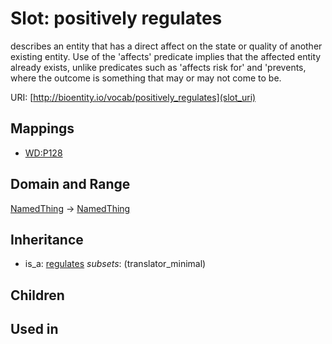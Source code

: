 # Slot: positively regulates


describes an entity that has a direct affect on the state or quality of another existing entity. Use of the 'affects' predicate implies that the affected entity already exists, unlike predicates such as 'affects risk for' and 'prevents, where the outcome is something that may or may not come to be.

URI: [http://bioentity.io/vocab/positively_regulates](slot_uri)
## Mappings

 * [WD:P128](http://purl.obolibrary.org/obo/WD_P128)
## Domain and Range

[NamedThing](NamedThing.md) -> [NamedThing](NamedThing.md)
## Inheritance

 *  is_a: [regulates](regulates.md) *subsets*: (translator_minimal)
## Children

## Used in

